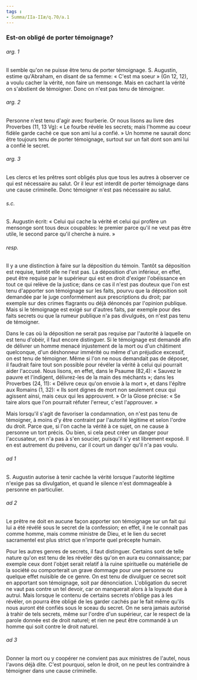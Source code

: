 ```yaml
---
tags : 
- Summa/IIa-IIæ/q.70/a.1
---
```


### Est-on obligé de porter témoignage?

###### arg. 1
Il semble qu'on ne puisse être tenu de porter témoignage. S. Augustin, estime qu'Abraham, en disant de sa femme: « C'est ma soeur » (Gn 12, 12), a voulu cacher la vérité, non faire un mensonge. Mais en cachant la vérité on s'abstient de témoigner. Donc on n'est pas tenu de témoigner. 

###### arg. 2
Personne n'est tenu d'agir avec fourberie. Or nous lisons au livre des Proverbes (11, 13 Vg): « Le fourbe révèle les secrets; mais l'homme au coeur fidèle garde caché ce que son ami lui a confié. » Un homme ne saurait donc être toujours tenu de porter témoignage, surtout sur un fait dont son ami lui a confié le secret. 

###### arg. 3
Les clercs et les prêtres sont obligés plus que tous les autres à observer ce qui est nécessaire au salut. Or il leur est interdit de porter témoignage dans une cause criminelle. Donc témoigner n'est pas nécessaire au salut. 

###### s.c.
S. Augustin écrit: « Celui qui cache la vérité et celui qui profère un mensonge sont tous deux coupables: le premier parce qu'il ne veut pas être utile, le second parce qu'il cherche à nuire. » 

###### resp.
Il y a une distinction à faire sur la déposition du témoin. Tantôt sa déposition est requise, tantôt elle ne l'est pas. La déposition d'un inférieur, en effet, peut être requise par le supérieur qui est en droit d'exiger l'obéissance en tout ce qui relève de la justice; dans ce cas il n'est pas douteux que l'on est tenu d'apporter son témoignage sur les faits, pourvu que la déposition soit demandée par le juge conformément aux prescriptions du droit; par exemple sur des crimes flagrants ou déjà dénoncés par l'opinion publique. Mais si le témoignage est exigé sur d'autres faits, par exemple pour des faits secrets ou que la rumeur publique n'a pas divulgués, on n'est pas tenu de témoigner. 

Dans le cas où la déposition ne serait pas requise par l'autorité à laquelle on est tenu d'obéir, il faut encore distinguer. Si le témoignage est demandé afin de délivrer un homme menacé injustement de la mort ou d'un châtiment quelconque, d'un déshonneur immérité ou même d'un préjudice excessif, on est tenu de témoigner. Même si l'on ne nous demandait pas de déposer, il faudrait faire tout son possible pour révéler la vérité à celui qui pourrait aider l'accusé. Nous lisons, en effet, dans le Psaume (82,4): « Sauvez le pauvre et l'indigent, délivrez-les de la main des méchants »; dans les Proverbes (24, 11): « Délivre ceux qu'on envoie à la mort », et dans l'épître aux Romains (1, 32): « Ils sont dignes de mort non seulement ceux qui agissent ainsi, mais ceux qui les approuvent. » Or la Glose précise: « Se taire alors que l'on pourrait réfuter l'erreur, c'est l'approuver. » 

Mais lorsqu'il s'agit de favoriser la condamnation, on n'est pas tenu de témoigner, à moins d'y être contraint par l'autorité légitime et selon l'ordre du droit. Parce que, si l'on cache la vérité à ce sujet, on ne cause à personne un tort précis. Ou bien, si cela peut créer un danger pour l'accusateur, on n'a pas à s'en soucier, puisqu'il s'y est librement exposé. Il en est autrement du prévenu, car il court un danger qu'il n'a pas voulu. 

###### ad 1
S. Augustin autorise à tenir cachée la vérité lorsque l'autorité légitime n'exige pas sa divulgation, et quand le silence n'est dommageable à personne en particulier. 

###### ad 2
Le prêtre ne doit en aucune façon apporter son témoignage sur un fait qui lui a été révélé sous le secret de la confession; en effet, il ne le connaît pas comme homme, mais comme ministre de Dieu, et le lien du secret sacramentel est plus strict que n'importe quel précepte humain. 

Pour les autres genres de secrets, il faut distinguer. Certains sont de telle nature qu'on est tenu de les révéler dès qu'on en aura eu connaissance; par exemple ceux dont l'objet serait relatif à la ruine spirituelle ou matérielle de la société ou comporterait un grave dommage pour une personne ou quelque effet nuisible de ce genre. On est tenu de divulguer ce secret soit en apportant son témoignage, soit par dénonciation. L'obligation du secret ne vaut pas contre un tel devoir, car on manquerait alors à la loyauté due à autrui. Mais lorsque le contenu de certains secrets n'oblige pas à les révéler, on pourra être obligé de les garder cachés par le fait même qu'ils nous auront été confiés sous le sceau du secret. On ne sera jamais autorisé à trahir de tels secrets, même sur l'ordre d'un supérieur, car le respect de la parole donnée est de droit naturel; et rien ne peut être commandé à un homme qui soit contre le droit naturel. 

###### ad 3
Donner la mort ou y coopérer ne convient pas aux ministres de l'autel, nous l'avons déjà dite. C'est pourquoi, selon le droit, on ne peut les contraindre à témoigner dans une cause criminelle. 

